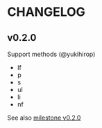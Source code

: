 # CHANGELOG

## v0.2.0

Support methods (@yukihirop)

- lf
- p
- s
- ul
- li
- nf

See also [milestone v0.2.0](https://github.com/yukihirop/roff-rs/milestone/1)

